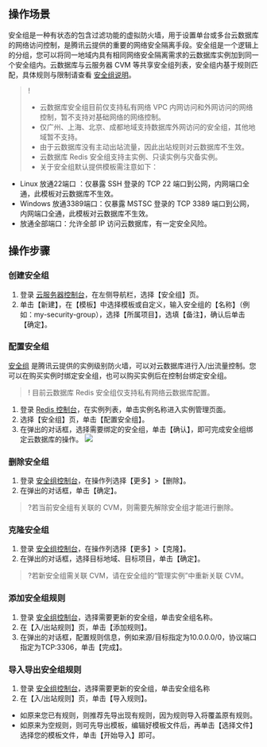 
## 操作场景
安全组是一种有状态的包含过滤功能的虚拟防火墙，用于设置单台或多台云数据库的网络访问控制，是腾讯云提供的重要的网络安全隔离手段。安全组是一个逻辑上的分组，您可以将同一地域内具有相同网络安全隔离需求的云数据库实例加到同一个安全组内。云数据库与云服务器 CVM 等共享安全组列表，安全组内基于规则匹配，具体规则与限制请查看 [安全组说明](https://cloud.tencent.com/document/product/215/20089)。
>!
> - 云数据库安全组目前仅支持私有网络 VPC 内网访问和外网访问的网络控制，暂不支持对基础网络的网络控制。
> - 仅广州、上海、北京、成都地域支持数据库外网访问的安全组，其他地域暂不支持。
> - 由于云数据库没有主动出站流量，因此出站规则对云数据库不生效。
> - 云数据库 Redis 安全组支持主实例、只读实例与灾备实例。
> - 关于安全组默认提供模板需注意如下：
 - Linux 放通22端口 ：仅暴露 SSH 登录的 TCP 22 端口到公网，内网端口全通，此模板对云数据库不生效。
 - Windows 放通3389端口：仅暴露 MSTSC 登录的 TCP 3389 端口到公网，内网端口全通，此模板对云数据库不生效。
 - 放通全部端口：允许全部 IP 访问云数据库，有一定安全风险。


## 操作步骤
### 创建安全组
1. 登录 [云服务器控制台](https://console.cloud.tencent.com/cvm/securitygroup)，在左侧导航栏，选择【安全组】页。
2. 单击【新建】，在【模板】中选择模板或自定义，输入安全组的【名称】（例如：my-security-group），选择【所属项目】，选填【备注】，确认后单击【确定】。

### 配置安全组
[安全组](https://cloud.tencent.com/doc/product/213/500) 是腾讯云提供的实例级别防火墙，可以对云数据库进行入/出流量控制。您可以在购买实例时绑定安全组，也可以购买实例后在控制台绑定安全组。
>! 目前云数据库 Redis 安全组仅支持私有网络云数据库配置。

1. 登录 [Redis 控制台](https://console.cloud.tencent.com/redis)，在实例列表，单击实例名称进入实例管理页面。
2. 选择【安全组】页，单击【配置安全组】。
3. 在弹出的对话框，选择需要绑定的安全组，单击【确认】，即可完成安全组绑定云数据库的操作。 
![](https://main.qcloudimg.com/raw/24f679319e5cd98af96d93210c9ceeea.png)

### 删除安全组
1. 登录 [安全组控制台](https://console.cloud.tencent.com/cvm/securitygroup)，在操作列选择【更多】>【删除】。
2. 在弹出的对话框，单击【确定】。
>?若当前安全组有关联的 CVM，则需要先解除安全组才能进行删除。

### 克隆安全组
1. 登录 [安全组控制台](https://console.cloud.tencent.com/cvm/securitygroup)，在操作列选择【更多】>【克隆】。
2. 在弹出的对话框，选择目标地域、目标项目，单击【确定】。
>?若新安全组需关联 CVM，请在安全组的“管理实例”中重新关联 CVM。

### 添加安全组规则
1. 登录 [安全组控制台](https://console.cloud.tencent.com/cvm/securitygroup)，选择需要更新的安全组，单击安全组名称。
2. 在【入/出站规则】页，单击【添加规则】。
3. 在弹出的对话框，配置规则信息，例如来源/目标指定为10.0.0.0/0，协议端口指定为TCP:3306，单击【完成】。

### 导入导出安全组规则
1. 登录 [安全组控制台](https://console.cloud.tencent.com/cvm/securitygroup)，选择需要更新的安全组，单击安全组名称
2.  在【入/出站规则】页，单击【导入规则】。
 - 如原来您已有规则，则推荐先导出现有规则，因为规则导入将覆盖原有规则。
 - 如原来为空规则，则可先导出模板，编辑好模板文件后，再单击【选择文件】选择您的模板文件，单击【开始导入】即可。	

